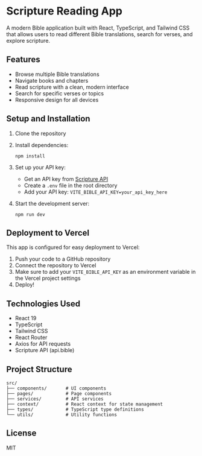 # Scripture Reading App

A modern Bible application built with React, TypeScript, and Tailwind CSS that allows users to read different Bible translations, search for verses, and explore scripture.

## Features

- Browse multiple Bible translations
- Navigate books and chapters
- Read scripture with a clean, modern interface
- Search for specific verses or topics
- Responsive design for all devices

## Setup and Installation

1. Clone the repository
2. Install dependencies:
   ```
   npm install
   ```
3. Set up your API key:
   - Get an API key from [Scripture API](https://scripture.api.bible/)
   - Create a `.env` file in the root directory
   - Add your API key: `VITE_BIBLE_API_KEY=your_api_key_here`

4. Start the development server:
   ```
   npm run dev
   ```

## Deployment to Vercel

This app is configured for easy deployment to Vercel:

1. Push your code to a GitHub repository
2. Connect the repository to Vercel
3. Make sure to add your `VITE_BIBLE_API_KEY` as an environment variable in the Vercel project settings
4. Deploy!

## Technologies Used

- React 19
- TypeScript
- Tailwind CSS
- React Router
- Axios for API requests
- Scripture API (api.bible)

## Project Structure

```
src/
├── components/       # UI components
├── pages/            # Page components
├── services/         # API services
├── context/          # React context for state management
├── types/            # TypeScript type definitions
└── utils/            # Utility functions
```

## License

MIT
